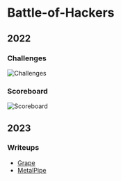 # Battle-of-Hackers

## 2022

### Challenges
![Challenges](./Dashboard.png)

### Scoreboard
![Scoreboard](./Scoreboard.png)

## 2023

### Writeups
- [Grape](https://jesuscries.gitbook.io/home/ctf-writeups/reverse-engineering/aboh-2023-grape)
- [MetalPipe](https://jesuscries.gitbook.io/home/ctf-writeups/reverse-engineering/aboh-2023-metalpipe)
